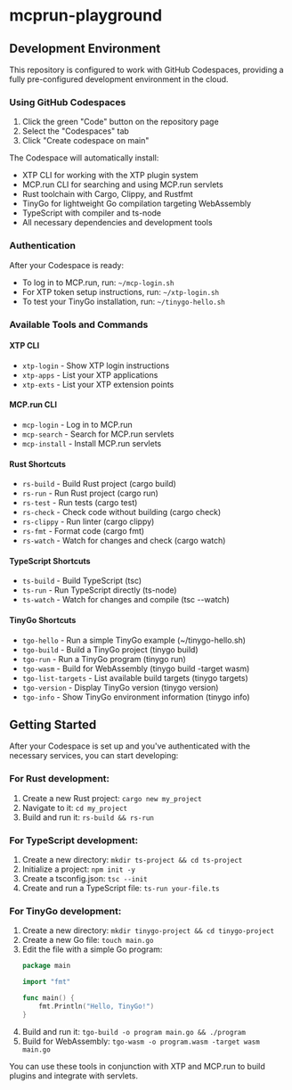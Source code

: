 # mcprun-playground

## Development Environment

This repository is configured to work with GitHub Codespaces, providing a fully pre-configured development environment in the cloud.

### Using GitHub Codespaces

1. Click the green "Code" button on the repository page
2. Select the "Codespaces" tab
3. Click "Create codespace on main"

The Codespace will automatically install:
- XTP CLI for working with the XTP plugin system
- MCP.run CLI for searching and using MCP.run servlets
- Rust toolchain with Cargo, Clippy, and Rustfmt
- TinyGo for lightweight Go compilation targeting WebAssembly
- TypeScript with compiler and ts-node
- All necessary dependencies and development tools

### Authentication

After your Codespace is ready:

- To log in to MCP.run, run: `~/mcp-login.sh`
- For XTP token setup instructions, run: `~/xtp-login.sh`
- To test your TinyGo installation, run: `~/tinygo-hello.sh`

### Available Tools and Commands

#### XTP CLI
- `xtp-login` - Show XTP login instructions
- `xtp-apps` - List your XTP applications
- `xtp-exts` - List your XTP extension points

#### MCP.run CLI
- `mcp-login` - Log in to MCP.run
- `mcp-search` - Search for MCP.run servlets
- `mcp-install` - Install MCP.run servlets

#### Rust Shortcuts
- `rs-build` - Build Rust project (cargo build)
- `rs-run` - Run Rust project (cargo run)
- `rs-test` - Run tests (cargo test)
- `rs-check` - Check code without building (cargo check)
- `rs-clippy` - Run linter (cargo clippy)
- `rs-fmt` - Format code (cargo fmt)
- `rs-watch` - Watch for changes and check (cargo watch)

#### TypeScript Shortcuts
- `ts-build` - Build TypeScript (tsc)
- `ts-run` - Run TypeScript directly (ts-node)
- `ts-watch` - Watch for changes and compile (tsc --watch)

#### TinyGo Shortcuts
- `tgo-hello` - Run a simple TinyGo example (~/tinygo-hello.sh)
- `tgo-build` - Build a TinyGo project (tinygo build)
- `tgo-run` - Run a TinyGo program (tinygo run)
- `tgo-wasm` - Build for WebAssembly (tinygo build -target wasm)
- `tgo-list-targets` - List available build targets (tinygo targets)
- `tgo-version` - Display TinyGo version (tinygo version)
- `tgo-info` - Show TinyGo environment information (tinygo info)

## Getting Started

After your Codespace is set up and you've authenticated with the necessary services, you can start developing:

### For Rust development:
1. Create a new Rust project: `cargo new my_project`
2. Navigate to it: `cd my_project`
3. Build and run it: `rs-build && rs-run`

### For TypeScript development:
1. Create a new directory: `mkdir ts-project && cd ts-project`
2. Initialize a project: `npm init -y`
3. Create a tsconfig.json: `tsc --init`
4. Create and run a TypeScript file: `ts-run your-file.ts`

### For TinyGo development:
1. Create a new directory: `mkdir tinygo-project && cd tinygo-project`
2. Create a new Go file: `touch main.go`
3. Edit the file with a simple Go program:
   ```go
   package main
   
   import "fmt"
   
   func main() {
       fmt.Println("Hello, TinyGo!")
   }
   ```
4. Build and run it: `tgo-build -o program main.go && ./program`
5. Build for WebAssembly: `tgo-wasm -o program.wasm -target wasm main.go`

You can use these tools in conjunction with XTP and MCP.run to build plugins and integrate with servlets.
